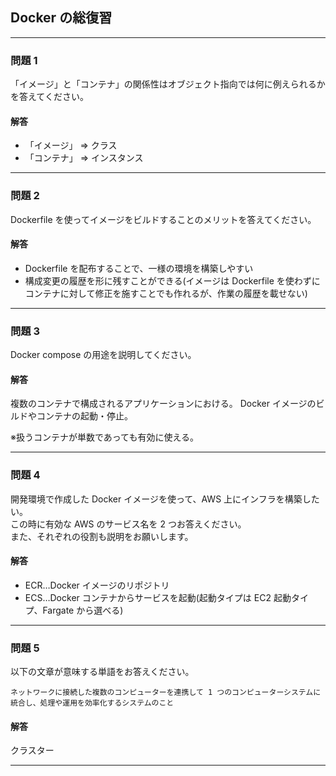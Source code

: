 ## Docker の総復習

---

### 問題 1

「イメージ」と「コンテナ」の関係性はオブジェクト指向では何に例えられるかを答えてください。

#### 解答

-   「イメージ」 ⇒ クラス
-   「コンテナ」 ⇒ インスタンス

---

### 問題 2

Dockerfile を使ってイメージをビルドすることのメリットを答えてください。

#### 解答

-   Dockerfile を配布することで、一様の環境を構築しやすい
-   構成変更の履歴を形に残すことができる(イメージは Dockerfile を使わずにコンテナに対して修正を施すことでも作れるが、作業の履歴を載せない)

---

### 問題 3

Docker compose の用途を説明してください。

#### 解答

複数のコンテナで構成されるアプリケーションにおける。
Docker イメージのビルドやコンテナの起動・停止。

※扱うコンテナが単数であっても有効に使える。

---

### 問題 4

開発環境で作成した Docker イメージを使って、AWS 上にインフラを構築したい。  
この時に有効な AWS のサービス名を 2 つお答えください。  
また、それぞれの役割も説明をお願いします。

#### 解答

-   ECR…Docker イメージのリポジトリ
-   ECS…Docker コンテナからサービスを起動(起動タイプは EC2 起動タイプ、Fargate から選べる)

---

### 問題 5

以下の文章が意味する単語をお答えください。

```
ネットワークに接続した複数のコンピューターを連携して 1 つのコンピューターシステムに統合し、処理や運用を効率化するシステムのこと
```

#### 解答

クラスター

---
